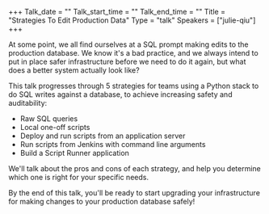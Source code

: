 +++
Talk_date = ""
Talk_start_time = ""
Talk_end_time = ""
Title = "Strategies To Edit Production Data"
Type = "talk"
Speakers = ["julie-qiu"]
+++

At some point, we all find ourselves at a SQL prompt making edits to the
production database. We know it's a bad practice, and we always intend to put
in place safer infrastructure before we need to do it again, but what does a
better system actually look like?


This talk progresses through 5 strategies for teams using a Python stack to do
SQL writes against a database, to achieve increasing safety and auditability:

* Raw SQL queries
* Local one-off scripts
* Deploy and run scripts from an application server
* Run scripts from Jenkins with command line arguments
* Build a Script Runner application


We'll talk about the pros and cons of each strategy, and help you determine
which one is right for your specific needs.


By the end of this talk, you'll be ready to start upgrading your infrastructure
for making changes to your production database safely!

